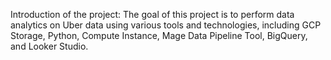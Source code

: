 Introduction of the project:  The goal of this project is to perform data analytics on Uber data using various tools and technologies, including GCP Storage, Python, Compute Instance, Mage Data Pipeline Tool, BigQuery, and Looker Studio.

